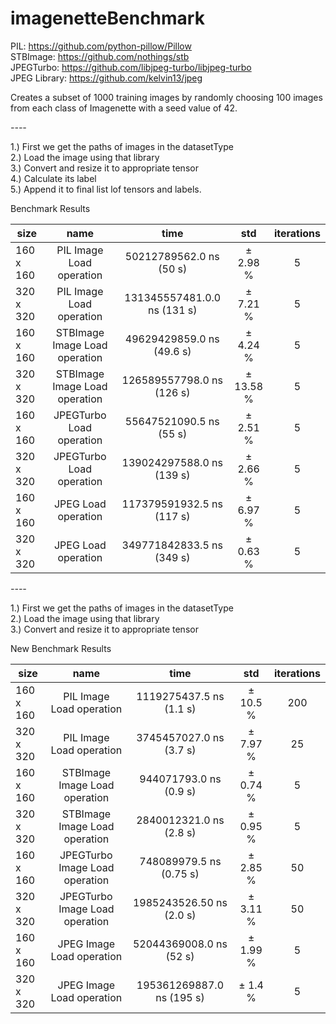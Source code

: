 # imagenetteBenchmark

PIL: https://github.com/python-pillow/Pillow  
STBImage: https://github.com/nothings/stb  
JPEGTurbo: https://github.com/libjpeg-turbo/libjpeg-turbo  
JPEG Library: https://github.com/kelvin13/jpeg  

Creates a subset of 1000 training images by randomly choosing 100 images from each class of Imagenette with a seed value of 42.  

*----*

1.) First we get the paths of images in the datasetType  
2.) Load the image using that library  
3.) Convert and resize it to appropriate tensor  
4.) Calculate its label  
5.) Append it to final list lof tensors and labels.  

Benchmark Results

| size                    |name                    |  time            |  std       |  iterations  |
|-------------|:------------:|:------------------:|:--------------:|:---------------:|
|   160 x 160       | PIL Image Load operation | 50212789562.0 ns (50 s) | ±   2.98 %    |       5  |
|   320 x 320       | PIL Image Load operation | 131345557481.0.0 ns (131 s) | ±   7.21 %    |       5  |
|   160 x 160       | STBImage Image Load operation | 49629429859.0 ns (49.6 s) | ±   4.24 %    |       5  |
|   320 x 320       | STBImage Image Load operation | 126589557798.0 ns (126 s) | ±   13.58 %    |       5  |
|   160 x 160       | JPEGTurbo Load operation |   55647521090.5 ns (55 s) |  ±   2.51 %     |          5
|   320 x 320       | JPEGTurbo Load operation |  139024297588.0 ns (139 s) |  ±   2.66 %      |         5
|   160 x 160       | JPEG Load operation  |  117379591932.5 ns (117 s) |  ±   6.97 %     |         5
|   320 x 320       | JPEG Load operation  |  349771842833.5 ns (349 s) |  ±   0.63 %    |         5

*----*


1.) First we get the paths of images in the datasetType  
2.) Load the image using that library  
3.) Convert and resize it to appropriate tensor  

New Benchmark Results

| size                    |name                    |  time            |  std       |  iterations  |
|-------------|:------------:|:------------------:|:--------------:|:---------------:|
|   160 x 160       | PIL Image Load operation | 1119275437.5 ns (1.1 s) | ±   10.5 %    |       200  |
|   320 x 320       | PIL Image Load operation | 3745457027.0 ns (3.7 s) | ±   7.97 %    |       25  |
|   160 x 160       | STBImage Image Load operation | 944071793.0 ns (0.9 s) | ±   0.74 %    |       5  |
|   320 x 320       | STBImage Image Load operation | 2840012321.0 ns (2.8 s) | ±   0.95 %    |       5  |
|   160 x 160       | JPEGTurbo Image Load operation | 748089979.5 ns (0.75 s) | ±   2.85 %   |       50  |
|   320 x 320       | JPEGTurbo Image Load operation | 1985243526.50 ns (2.0 s) | ±   3.11 %    |       50  |
|   160 x 160       | JPEG Image Load operation | 52044369008.0 ns (52 s) | ±   1.99 %   |       5 |
|   320 x 320       | JPEG Image Load operation | 195361269887.0 ns (195 s) | ±   1.4 %    |       5  |

